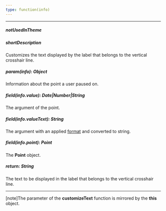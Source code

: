```yaml
---
type: function(info)
---
```

---
##### notUsedInTheme

##### shortDescription
Customizes the text displayed by the label that belongs to the vertical crosshair line.

##### param(info): Object
Information about the point a user paused on.

##### field(info.value): Date|Number|String
The argument of the point.

##### field(info.valueText): String
The argument with an applied [format](/api-reference/20%20Data%20Visualization%20Widgets/dxChart/1%20Configuration/crosshair/verticalLine/label/format.md '/Documentation/ApiReference/Data_Visualization_Widgets/dxChart/Configuration/crosshair/verticalLine/label/#format') and converted to string.

##### field(info.point): Point
The **Point** object.

##### return: String
The text to be displayed in the label that belongs to the vertical crosshair line.

---
[note]The parameter of the **customizeText** function is mirrored by the **this** object.